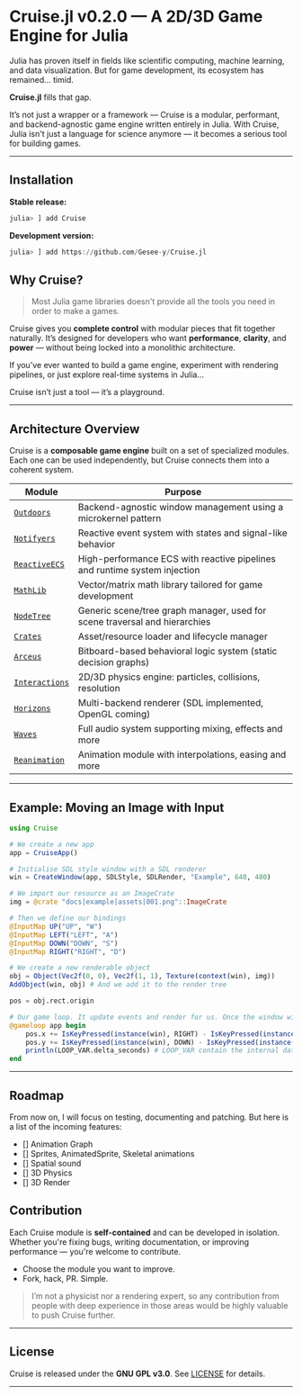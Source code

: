 # Cruise.jl v0.2.0 — A 2D/3D Game Engine for Julia

Julia has proven itself in fields like scientific computing, machine learning, and data visualization. But for game development, its ecosystem has remained... timid.

**Cruise.jl** fills that gap.

It’s not just a wrapper or a framework — Cruise is a modular, performant, and backend-agnostic game engine written entirely in Julia. With Cruise, Julia isn't just a language for science anymore — it becomes a serious tool for building games.

---

## Installation

**Stable release:**

```julia
julia> ] add Cruise
````

**Development version:**

```julia
julia> ] add https://github.com/Gesee-y/Cruise.jl
```

## Why Cruise?

> Most Julia game libraries doesn't provide all the tools you need in order to make a games.

Cruise gives you **complete control** with modular pieces that fit together naturally. It’s designed for developers who want **performance**, **clarity**, and **power** — without being locked into a monolithic architecture.

If you’ve ever wanted to build a game engine, experiment with rendering pipelines, or just explore real-time systems in Julia...

Cruise isn’t just a tool — it’s a playground.

---

## Architecture Overview

Cruise is a **composable game engine** built on a set of specialized modules. Each one can be used independently, but Cruise connects them into a coherent system.

| Module                                                                           | Purpose                                                                    |
| -------------------------------------------------------------------------------- | -------------------------------------------------------------------------- |
| [`Outdoors`](https://github.com/Gesee-y/Outdoors.jl)                             | Backend-agnostic window management using a microkernel pattern             |
| [`Notifyers`](https://github.com/Gesee-y/Notifyers.jl)                           | Reactive event system with states and signal-like behavior                 |
| [`ReactiveECS`](https://github.com/Gesee-y/ReactiveECS.jl)                       | High-performance ECS with reactive pipelines and runtime system injection  |
| [`MathLib`](https://github.com/Gesee-y/Cruise.jl/blob/main/src/MathLib.jl)       | Vector/matrix math library tailored for game development                   |
| [`NodeTree`](https://github.com/Gesee-y/NodeTree.jl)                             | Generic scene/tree graph manager, used for scene traversal and hierarchies |
| [`Crates`](https://github.com/Gesee-y/Cruise.jl/blob/main/src/Crates)            | Asset/resource loader and lifecycle manager                                |
| [`Arceus`](https://github.com/Gesee-y/Arceus.jl)                                 | Bitboard-based behavioral logic system (static decision graphs)            |
| [`Interactions`](https://github.com/Gesee-y/Cruise.jl/blob/main/src/Interations) | 2D/3D physics engine: particles, collisions, resolution                    |
| [`Horizons`](https://github.com/Gesee-y/Cruise.jl/blob/main/src/Horizons.jl)     | Multi-backend renderer (SDL implemented, OpenGL coming)                    |
| [`Waves`](https://github.com/Gesee-y/Cruise.jl/blob/main/src/Waves)              | Full audio system supporting mixing, effects and more                      |
| [`Reanimation`](https://github.com/Gesee-y/Cruise.jl/blob/main/src/Reanimation)  | Animation module with interpolations, easing and more                      |

---

## Example: Moving an Image with Input

```julia
using Cruise

# We create a new app
app = CruiseApp()

# Initialise SDL style window with a SDL renderer
win = CreateWindow(app, SDLStyle, SDLRender, "Example", 640, 480)

# We import our resource as an ImageCrate
img = @crate "docs|example|assets|001.png"::ImageCrate

# Then we define our bindings
@InputMap UP("UP", "W")
@InputMap LEFT("LEFT", "A")
@InputMap DOWN("DOWN", "S")
@InputMap RIGHT("RIGHT", "D")

# We create a new renderable object
obj = Object(Vec2f(0, 0), Vec2f(1, 1), Texture(context(win), img))
AddObject(win, obj) # And we add it to the render tree

pos = obj.rect.origin

# Our game loop. It update events and render for us. Once the window will be closed, it will stop.
@gameloop app begin
    pos.x += IsKeyPressed(instance(win), RIGHT) - IsKeyPressed(instance(win), LEFT)
    pos.y += IsKeyPressed(instance(win), DOWN) - IsKeyPressed(instance(win), UP)
    println(LOOP_VAR.delta_seconds) # LOOP_VAR contain the internal data of our loop
end
```

---

## Roadmap

From now on, I will focus on testing, documenting and patching. But here is a list of the incoming features:

- [] Animation Graph
- [] Sprites, AnimatedSprite, Skeletal animations
- [] Spatial sound
- [] 3D Physics
- [] 3D Render

## Contribution

Each Cruise module is **self-contained** and can be developed in isolation. Whether you're fixing bugs, writing documentation, or improving performance — you're welcome to contribute.

* Choose the module you want to improve.
* Fork, hack, PR. Simple.

> I’m not a physicist nor a rendering expert, so any contribution from people with deep experience in those areas would be highly valuable to push Cruise further.

---

## License

Cruise is released under the **GNU GPL v3.0**.
See [LICENSE](https://github.com/Gesee-y/Cruise.jl/blob/main/LICENSE) for details.

---
